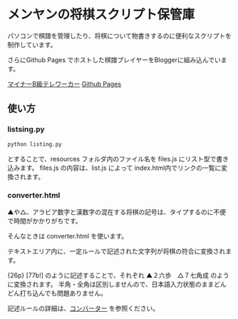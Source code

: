 # メンヤンの将棋スクリプト保管庫

パソコンで棋譜を管理したり、将棋について物書きするのに便利なスクリプトを制作しています。

さらにGithub Pages でホストした棋譜プレイヤーをBloggerに組み込んでいます。

[マイナーB級テレワーカー](https://sheepy-farm.blogspot.com/)
[Github Pages](https://cpkobo.github.io/shogi-frame/)

## 使い方

### listsing.py

```py
python listing.py
```

とすることで、resources フォルダ内のファイル名を files.js にリスト型で書き込みます。
files.js の内容は、list.js によって index.html内でリンクの一覧に変換されます。

### converter.html

▲や△、アラビア数字と漢数字の混在する将棋の記号は、タイプするのに不便で時間がかかりがちです。

そんなときは converter.html を使います。

テキストエリア内に、一定ルールで記述された文字列が将棋の符合に変換されます。

{26p} \[77b!\] のように記述することで、それぞれ ▲２六歩　△７七角成 のように変換されます。
半角・全角は区別しませんので、日本語入力状態のままどんどん打ち込んでも問題ありません。

記述ルールの詳細は、[コンバーター](https://cpkobo.github.io/shogi-frame/converter.html) を参照ください。

